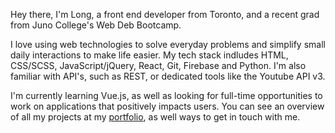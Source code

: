 Hey there, I'm Long, a front end developer from Toronto, and a recent grad from Juno College's Web Deb Bootcamp. 

I love using web technologies to solve everyday problems and simplify small daily interactions to make life easier. My tech stack indludes HTML, CSS/SCSS, JavaScript/jQuery, React, Git, Firebase and Python. I'm also familiar with API's, such as REST, or dedicated tools like the Youtube API v3.

I'm currently learning Vue.js, as well as looking for full-time opportunities to work on applications that positively impacts users. You can see an overview of all my projects at my [portfolio](https://longvuong.ca), as well ways to get in touch with me.
